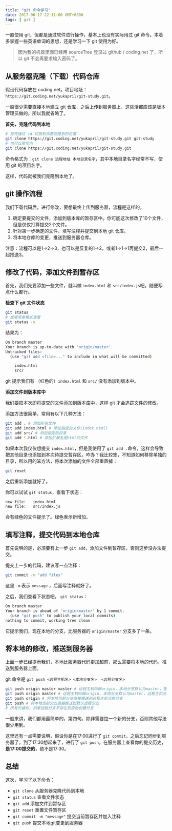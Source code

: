 ```yaml
---
title: "git 命令学习"
date: 2017-06-17 22:11:00 GMT+0800
tags: [ git ]
---
```


一直使用 git，但都是通过软件进行操作，基本上也没有实际用过 git 命令。本着多掌握一些英语单词的思想，还是学习一下 git 使用为好。

<!-- truncate -->

> 因为我的机器里面已经用 sourceTree 登录过 github / coding.net 了，所以 git 不会再要求输入密码了。

## 从服务器克隆（下载）代码仓库

假设代码存放在 coding.net。项目地址：`https://git.coding.net/yukapril/git-study.git`。

一般很少需要直接本地建立 git 仓库，之后上传到服务器上，这些活都应该是版本管理员做的，所以我就省略了。

**首先，克隆代码到本地**

```sh
# 首先通过 cd 切换到你要克隆到的位置
git clone https://git.coding.net/yukapril/git-study.git git-study
# 也可以简写为
git clone https://git.coding.net/yukapril/git-study.git
```

命令格式为：`git clone 远程地址 本地目录名字`，其中本地目录名字经常不写，使用 git 的项目名字。

这样，代码就被我们克隆到本地了。

## git 操作流程

我们下载代码后，进行修改，要想最终上传到服务器，流程是这样的。

1. 确定要提交的文件，添加到版本库的暂存区中。你可能这次修改了10个文件，但是仅仅打算提交2个文件。
2. 针对第一步确定的文件，填写注释并提交到本地 git 仓库。
3. 将本地仓库的变更，推送到服务器仓库。

注意：流程可以是1->2->3，也可以是反复的1->2，或者1->1->1再提交2，最后一起推送3。

## 修改了代码，添加文件到暂存区

首先，我们先要添加一些文件，就叫做 `index.html` 和 `src/index.js`吧。随便写点什么都行。

**检查下 git 文件状态**

```sh
git status
# 或者简单模式查看
git status -s
```

结果为：

```sh
On branch master
Your branch is up-to-date with 'origin/master'.
Untracked files:
  (use "git add <file>..." to include in what will be committed)

	index.html
	src/

```

git 提示我们有 （红色的）`index.html` 和 `src/` 没有添加到版本中。

**添加文件到版本库中**

我们要把本次即将提交的文件添加到版本库中，这样 git 才会追踪文件的修改。

添加方法很简单，常用有以下几种方法：

```sh
git add . # 添加所有文件
git add index.html # 添加指定的文件(index.html)
git add src/ # 添加指定的目录
git add *.html # 添加扩展名是html的文件
```

如果本次我仅仅想提交 `index.html`，但是我使用了 `git add .`命令，这样会导致把其他目录也添加到本次待提交暂存区。咋办？我比较笨，不知道如何移除单独的目录，所以用的笨方法，将本次添加的文件全部重置掉：

```sh
git reset
```

之后重新添加就好了。

你可以试试 `git status`，查看下状态：

```sh
new file:   index.html
new file:   src/index.js
```

会有绿色的文件提示了。绿色表示新增加。

## 填写注释，提交代码到本地仓库

首先说明的是，必须要有上一步 `git add`，添加文件到暂存区，否则这步没办法提交。

提交上一步的代码，建议写一点注释：

```sh
git commit -m "add files"
```

这里 `-m` 表示 `message` ，后面写注释就好了。

之后，我们查看下状态吧， `git status`：

```sh
On branch master
Your branch is ahead of 'origin/master' by 1 commit.
  (use "git push" to publish your local commits)
nothing to commit, working tree clean
```

它提示我们，现在本地的分支，比服务器的 `origin/master` 分支多了一条。

## 将本地的修改，推送到服务器

上面一步已经提示我们，本地比服务器代码更加超前，那么需要将本地的代码，推送到服务器上面。

git 命令是 `git push <远程主机名> <本地分支名>  <远程分支名>`

```sh
git push origin master master # 远程主机叫做origin，本地分支默认为master，提交到远程分支master上
git push origin master # 远程主机叫做origin，本地分支默认为master，远程主机分支不写则同本地分支
git push origin # 将本地当前分支直接推送到远程主机当前分支
git push # 将本地当前分支直接推送到默认远程分支
# 所有的操作，如果远程分支不存在则自动创建分支
```

一般来讲，我们都用最简单的，第四句。除非需要拉一个新的分支，否则其他写法很少用到。

这里还有一点需要说明，假设你是在17:00进行了 `git commit`，之后忘记同步到服务器了。到了17:30想起来了，进行了 `git push`。在服务器上查看你的提交历史，**是17:00提交的**，绝不是17:30。

## 总结

这次，学习了以下命令：

* `git clone` 从服务器克隆代码到本地
* `git status` 查看文件状态
* `git add` 添加文件到暂存区
* `git reset` 重置文件暂存区
* `git commit -m "message"` 提交当前暂存区并加入注释
* `git push` 提交本地git变更到服务器

